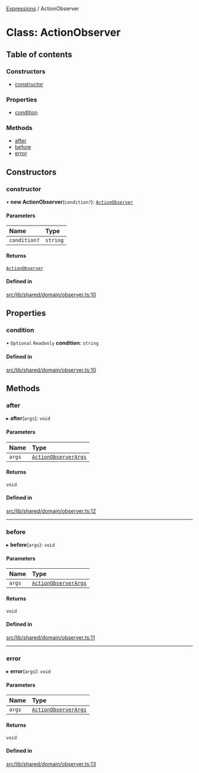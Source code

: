 [Expressions](../README.md) / ActionObserver

# Class: ActionObserver

## Table of contents

### Constructors

- [constructor](ActionObserver.md#constructor)

### Properties

- [condition](ActionObserver.md#condition)

### Methods

- [after](ActionObserver.md#after)
- [before](ActionObserver.md#before)
- [error](ActionObserver.md#error)

## Constructors

### constructor

• **new ActionObserver**(`condition?`): [`ActionObserver`](ActionObserver.md)

#### Parameters

| Name | Type |
| :------ | :------ |
| `condition?` | `string` |

#### Returns

[`ActionObserver`](ActionObserver.md)

#### Defined in

[src/lib/shared/domain/observer.ts:10](https://github.com/FlavioLionelRita/3xpr/blob/79b98e7/src/lib/shared/domain/observer.ts#L10)

## Properties

### condition

• `Optional` `Readonly` **condition**: `string`

#### Defined in

[src/lib/shared/domain/observer.ts:10](https://github.com/FlavioLionelRita/3xpr/blob/79b98e7/src/lib/shared/domain/observer.ts#L10)

## Methods

### after

▸ **after**(`args`): `void`

#### Parameters

| Name | Type |
| :------ | :------ |
| `args` | [`ActionObserverArgs`](../interfaces/ActionObserverArgs.md) |

#### Returns

`void`

#### Defined in

[src/lib/shared/domain/observer.ts:12](https://github.com/FlavioLionelRita/3xpr/blob/79b98e7/src/lib/shared/domain/observer.ts#L12)

___

### before

▸ **before**(`args`): `void`

#### Parameters

| Name | Type |
| :------ | :------ |
| `args` | [`ActionObserverArgs`](../interfaces/ActionObserverArgs.md) |

#### Returns

`void`

#### Defined in

[src/lib/shared/domain/observer.ts:11](https://github.com/FlavioLionelRita/3xpr/blob/79b98e7/src/lib/shared/domain/observer.ts#L11)

___

### error

▸ **error**(`args`): `void`

#### Parameters

| Name | Type |
| :------ | :------ |
| `args` | [`ActionObserverArgs`](../interfaces/ActionObserverArgs.md) |

#### Returns

`void`

#### Defined in

[src/lib/shared/domain/observer.ts:13](https://github.com/FlavioLionelRita/3xpr/blob/79b98e7/src/lib/shared/domain/observer.ts#L13)
